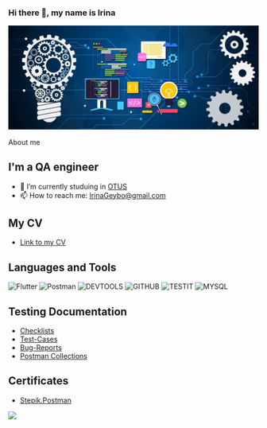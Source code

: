 ### Hi there 👋, my name is Irina
![Header](https://github.com/IrinaGeybo/IrinaGeybo/blob/main/assets/photo_2023-02-07_11-23-36.jpg)

About me

## I'm a QA engineer
- 🌱 I’m currently studuing in [OTUS](https://otus.ru/lessons/qa-engineer/)
- 📫 How to reach me: IrinaGeybo@gmail.com 

## My CV
- [Link to my CV]() 


## Languages and Tools
![Flutter](https://img.shields.io/badge/-JIRA-090909?style=for-the-badge&logo=JIRA&logoColor=47C5FB)
![Postman](https://img.shields.io/badge/-Postman-090909?style=for-the-badge&logo=Postman&logoColor=#F76935)
![DEVTOOLS](https://img.shields.io/badge/-DEVTOOLS-090909?style=for-the-badge&logo=DEVTOOLS&logoColor=#F76935)
![GITHUB](https://img.shields.io/badge/-GitHUB-090909?style=for-the-badge&logo=Github&logoColor=#8CC4D7)
![TESTIT](https://img.shields.io/badge/-TESTIT-090909?style=for-the-badge&logo=TESTIT&logoColor=#8CC4D7)
![MYSQL](https://img.shields.io/badge/-MYSQL-090909?style=for-the-badge&logo=MYSQL&logoColor=#8CC4D7)

## Testing Documentation
- [Checklists]() 
- [Test-Cases](https://docs.google.com/spreadsheets/d/1j5mnzkIl84WekPnSe5BoLadkqvS9R4Dz4AxKAIf4QJ4/edit?usp=share_link)
- [Bug-Reports](https://docs.google.com/spreadsheets/d/1il8IZ4m30L_OcRr_GQUfDVwR3IxZTI6V7FVMZDfzfLU/edit?usp=share_link)
- [Postman Collections](https://warped-astronaut-641690.postman.co/workspace/4fd35fb0-dbe6-4f4c-8218-9c989d1110f6/collection/24556993-9952cd77-e37e-4e35-be88-d2c888e7a04d?action=share&creator=24556993)

## Certificates
- [Stepik.Postman](https://drive.google.com/file/d/1tLdobibKd4xJz036RoBhC_Hchbqt7Fma/view?usp=share_link) 






![](https://komarev.com/ghpvc/?username=your-github-irinageybo)









